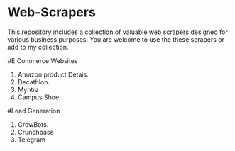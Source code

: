 # Web-Scrapers
This repository includes a collection of valuable web scrapers designed for various business purposes.
You are welcome to use the these scrapers or add to my collection.

#E Commerce Websites
1. Amazon product Detais.
2. Decathlon.
3. Myntra
4. Campus Shoe.


#Lead Generation
1. GrowBots.
2. Crunchbase
3. Telegram
